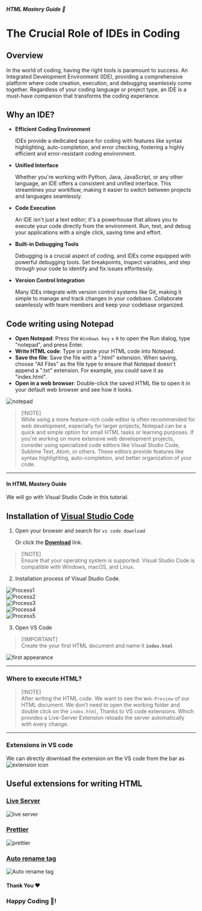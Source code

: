 ##### HTML Mastery Guide 🏅
# The Crucial Role of IDEs in Coding
## Overview
In the world of coding, having the right tools is paramount to success. An Integrated Development Environment (IDE), providing a comprehensive platform where code creation, execution, and debugging seamlessly come together. Regardless of your coding language or project type, an IDE is a must-have companion that transforms the coding experience.

## Why an IDE?
- **Efficient Coding Environment**

   IDEs provide a dedicated space for coding with features like syntax highlighting, auto-completion, and error checking, fostering a highly efficient and error-resistant coding environment.

- **Unified Interface**

   Whether you're working with Python, Java, JavaScript, or any other language, an IDE offers a consistent and unified interface. This streamlines your workflow, making it easier to switch between projects and languages seamlessly.

- **Code Execution**

  An IDE isn't just a text editor; it's a powerhouse that allows you to execute your code directly from the environment. Run, test, and debug your applications with a single click, saving time and effort.

- **Built-in Debugging Tools**

   Debugging is a crucial aspect of coding, and IDEs come equipped with powerful debugging tools. Set breakpoints, inspect variables, and step through your code to identify and fix issues effortlessly.

- **Version Control Integration**

   Many IDEs integrate with version control systems like Git, making it simple to manage and track changes in your codebase. Collaborate seamlessly with team members and keep your codebase organized.

## Code writing using Notepad

- **Open Notepad**: Press the `Windows key` + `R` to open the Run dialog, type  "notepad", and press Enter.
- **Write HTML code**: Type or paste your HTML code into Notepad.
- **Save the file**: Save the file with a ".html" extension. When saving, choose "All Files" as the file type to ensure that Notepad doesn't append a ".txt" extension. For example, you could save it as "index.html".
- **Open in a web browser**: Double-click the saved HTML file to open it in your default web browser and see how it looks.

![notepad](https://github.com/Ninja-Vikash/asset-cloud/blob/main/assets%20-%20HTML/notepad.png) 

> [!NOTE]\
> While using a more feature-rich code editor is often recommended for web development, especially for larger projects, Notepad can be a quick and simple option for small HTML tasks or learning purposes. If you're working on more extensive web development projects, consider using specialized code editors like Visual Studio Code, Sublime Text, Atom, or others. These editors provide features like syntax highlighting, auto-completion, and better organization of your code.

***

#### In HTML Mastery Guide
We will go with Visual Studio Code in this tutorial.

## Installation of <a href="https://code.visualstudio.com/" >Visual Studio Code</a>

1. Open your browser and search for `vs code download`

   Or click the <a href="https://code.visualstudio.com/" >**Download**</a> link. 
> [!NOTE]\
> Ensure that your operating system is supported. Visual Studio Code is compatible with Windows, macOS, and Linux.

2. Installation process of Visual Studio Code.

![Process1](https://github.com/Ninja-Vikash/asset-cloud/blob/main/assets%20-%20HTML/Installing-option.png) <br>
![Process2](https://github.com/Ninja-Vikash/asset-cloud/blob/main/assets%20-%20HTML/Installing-option1.png) <br>
![Process3](https://github.com/Ninja-Vikash/asset-cloud/blob/main/assets%20-%20HTML/Installing-option2.png) <br>
![Process4](https://github.com/Ninja-Vikash/asset-cloud/blob/main/assets%20-%20HTML/Installing-option3.png) <br>
![Process5](https://github.com/Ninja-Vikash/asset-cloud/blob/main/assets%20-%20HTML/Installing-option4.png) <br>

3. Open VS Code
> [!IMPORTANT]\
> Create the your first HTML document and name it **`index.html`**

![first appearance](https://github.com/Ninja-Vikash/asset-cloud/blob/main/assets%20-%20HTML/first%20apperance.png)

***
### Where to execute HTML?
> [!NOTE]\
> After writing the HTML code. We want to see the `Web-Preview` of our HTML document. We don't need to open the working folder and double click on the `index.html`, Thanks to VS code extensions. Which provides a Live-Server Extension reloads the server automatically with every change.
***
### Extensions in VS code
We can directly download the extension on the VS code from the bar as
![extension icon](https://github.com/Ninja-Vikash/asset-cloud/blob/main/assets%20-%20HTML/Extension%20Icon.png)

## Useful extensions for writing HTML

### <a href="https://marketplace.visualstudio.com/items?itemName=ritwickdey.LiveServer">Live Server</a> 
![live server](https://github.com/Ninja-Vikash/asset-cloud/blob/main/assets%20-%20HTML/live%20server.png)
### <a href="https://prettier.io/docs/en/editors.html">Prettier</a>
![prettier](https://github.com/Ninja-Vikash/asset-cloud/blob/main/assets%20-%20HTML/prettier.png)
### <a href="https://marketplace.visualstudio.com/items?itemName=formulahendry.auto-rename-tag">Auto rename tag</a>
![Auto rename tag](https://github.com/Ninja-Vikash/asset-cloud/blob/main/assets%20-%20HTML/auto%20rename%20tag.png)

#### Thank You ❤️
### Happy Coding 🤝!
